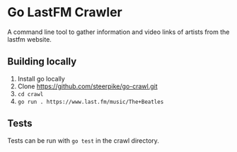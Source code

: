 # Go LastFM Crawler
A command line tool to gather information and video links of artists from the lastfm website.

## Building locally
1. Install go locally
2. Clone https://github.com/steerpike/go-crawl.git
3. `cd crawl`
4. `go run . https://www.last.fm/music/The+Beatles`


## Tests
Tests can be run with `go test` in the crawl directory.
